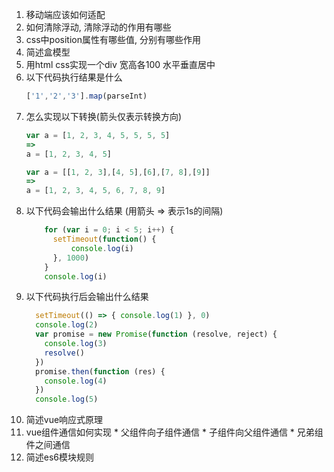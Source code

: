 1.  移动端应该如何适配
2.  如何清除浮动, 清除浮动的作用有哪些
3.  css中position属性有哪些值, 分别有哪些作用
4.  简述盒模型
5.  用html css实现一个div 宽高各100 水平垂直居中
6.  以下代码执行结果是什么
    ``` javascript
    ['1','2','3'].map(parseInt)
    ```
7. 怎么实现以下转换(箭头仅表示转换方向)
    ``` javascript
    var a = [1, 2, 3, 4, 5, 5, 5, 5] 
    =>
    a = [1, 2, 3, 4, 5]
    ```
    ``` javascript
    var a = [[1, 2, 3],[4, 5],[6],[7, 8],[9]]
    => 
    a = [1, 2, 3, 4, 5, 6, 7, 8, 9] 
    ```
8. 以下代码会输出什么结果 (用箭头 => 表示1s的间隔)
    ``` javascript
        for (var i = 0; i < 5; i++) {
          setTimeout(function() {
              console.log(i)
          }, 1000)
        }
        console.log(i)
    ```
9. 以下代码执行后会输出什么结果
    ``` javascript
      setTimeout(() => { console.log(1) }, 0)
      console.log(2)
      var promise = new Promise(function (resolve, reject) {
        console.log(3)
        resolve()
      })
      promise.then(function (res) {
        console.log(4)
      })
      console.log(5)
    ```
10.  简述vue响应式原理
11.  vue组件通信如何实现
    * 父组件向子组件通信
    * 子组件向父组件通信
    * 兄弟组件之间通信
12. 简述es6模块规则
